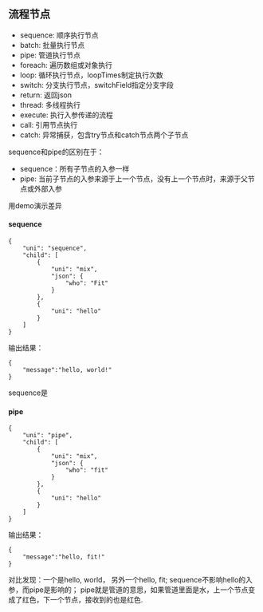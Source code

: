 ## 流程节点

- sequence: 顺序执行节点
- batch: 批量执行节点
- pipe: 管道执行节点
- foreach: 遍历数组或对象执行
- loop: 循环执行节点，loopTimes制定执行次数
- switch: 分支执行节点，switchField指定分支字段
- return: 返回json
- thread: 多线程执行
- execute: 执行入参传递的流程
- call: 引用节点执行
- catch: 异常捕获，包含try节点和catch节点两个子节点

sequence和pipe的区别在于：
- sequence：所有子节点的入参一样
- pipe: 当前子节点的入参来源于上一个节点，没有上一个节点时，来源于父节点或外部入参

用demo演示差异
#### sequence
```
{
    "uni": "sequence",
    "child": [
        {
            "uni": "mix",
            "json": {
                "who": "Fit"
            }
        },
        {
            "uni": "hello"
        }
    ]
}
```
输出结果：
```
{
	"message":"hello, world!"
}
```
sequence是

#### pipe
```
{
    "uni": "pipe",
    "child": [
        {
            "uni": "mix",
            "json": {
                "who": "fit"
            }
        },
        {
            "uni": "hello"
        }
    ]
}
```
输出结果：
```
{
	"message":"hello, fit!"
}
```

对比发现：一个是hello, world， 另外一个hello, fit; sequence不影响hello的入参，而pipe是影响的；
pipe就是管道的意思，如果管道里面是水，上一个节点变成了红色，下一个节点，接收到的也是红色.